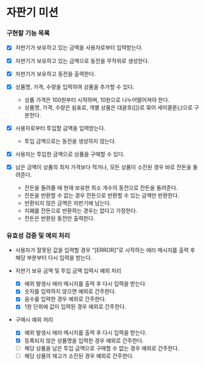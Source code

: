 # 자판기 미션

### 구현할 기능 목록

- [x] 자판기가 보유하고 있는 금액을 사용자로부터 입력받는다.
- [x] 자판기가 보유하고 있는 금액으로 동전을 무작위로 생성한다.
- [x] 자판기가 보유하고 동전을 출력한다.

- [x] 상품명, 가격, 수량을 입력하여 상품을 추가할 수 있다.
  - 상품 가격은 100원부터 시작하며, 10원으로 나누어떨어져야 한다.
  - 상품명, 가격, 수량은 쉼표로, 개별 상품은 대괄호([])로 묶어 세미콜론(;)으로 구분한다.
  
- [x] 사용자로부터 투입할 금액을 입력받는다. 
  - 투입 금액으로는 동전을 생성하지 않는다.

- [x] 사용자는 투입한 금액으로 상품을 구매할 수 있다.

- [x] 남은 금액이 상품의 최저 가격보다 적거나, 모든 상품이 소진된 경우 바로 잔돈을 돌려준다.
  - 잔돈을 돌려줄 때 현재 보유한 최소 개수의 동전으로 잔돈을 돌려준다.
  - 잔돈을 반환할 수 없는 경우 잔돈으로 반환할 수 있는 금액만 반환한다.
  - 반환되지 않은 금액은 자판기에 남는다.
  - 지폐를 잔돈으로 반환하는 경우는 없다고 가정한다.
  - 잔돈은 반환된 동전만 출력한다.

### 유효성 검증 및 예외 처리

- 사용자가 잘못된 값을 입력할 경우 "[ERROR]"로 시작하는 에러 메시지를 출력 후 해당 부분부터 다시 입력을 받는다.

- 자판기 보유 금액 및 투입 금액 입력시 예외 처리
  - [x] 예외 발생시 에러 메시지를 출력 후 다시 입력을 받는다.
  - [x] 숫자를 입력하지 않으면 예외로 간주한다.
  - [x] 음수를 입력한 경우 예외로 간주한다.
  - [x] 1원 단위에 값이 입력된 경우 예외로 간주한다.

- 구매시 예외 처리
  - [x] 예외 발생시 에러 메시지를 출력 후 다시 입력을 받는다.
  - [x] 등록되지 않은 상품명을 입력한 경우 예외로 간주한다.
  - [ ] 해당 상품을 남은 투입 금액으로 구매할 수 없는 경우 예외로 간주한다.
  - [ ] 해당 상품의 재고가 소진된 경우 예외로 간주한다.
